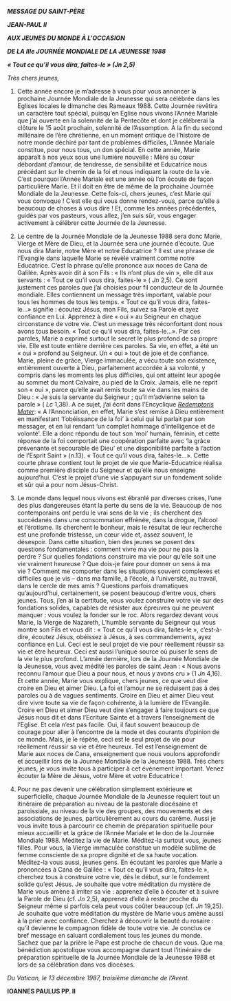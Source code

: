 ***MESSAGE DU SAINT-PÈRE***

***JEAN-PAUL II***

***AUX JEUNES DU MONDE À L'OCCASION***

***DE LA IIIe JOURNÉE MONDIALE DE LA JEUNESSE 1988***

***« Tout ce qu’il vous dira, faites-le » (Jn 2,5)***

*Très chers jeunes,*

1. Cette année encore je m’adresse à vous pour vous annoncer la prochaine Journée Mondiale de la Jeunesse qui sera célébrée dans les Eglises locales le dimanche des Rameaux 1988. Cette Journée revêtira un caractère tout spécial, puisqu’en Eglise nous vivons l’Année Mariale que j’ai ouverte en la solennité de la Pentecôte et dont je célébrerai la clôture le 15 août prochain, solennité de l’Assomption. A la fin du second millénaire de l’ère chrétienne, en un moment critique de l’histoire de notre monde déchiré par tant de problèmes difficiles, L’Année Mariale constitue, pour nous tous, un don spécial. En cette année, Marie apparaît à nos yeux sous une lumière nouvelle : Mère au cœur débordant d’amour, de tendresse, de sensibilité et Educatrice nous précédant sur le chemin de la foi et nous indiquant la route de la vie. C’est pourquoi l’Année Mariale est une année où l’on écoute de façon particulière Marie. Et il doit en être de même de la prochaine Journée Mondiale de la Jeunesse. Cette fois-ci, chers jeunes, c’est Marie qui vous convoque ! C’est elle qui vous donne rendez-vous, parce qu’elle a beaucoup de choses à vous dire ! Et, comme les années précédentes, guidés par vos pasteurs, vous allez, j’en suis sûr, vous engager activement à célébrer cette Journée de la Jeunesse.

2. Le centre de la Journée Mondiale de la Jeunesse 1988 sera donc Marie, Vierge et Mère de Dieu, et la Journée sera une journée d’écoute. Que nous dira Marie, notre Mère et notre Educatrice ? Il est une phrase de l’Evangile dans laquelle Marie se révèle vraiment comme notre Educatrice. C’est la phrase qu’elle prononce aux noces de Cana de Galilée. Après avoir dit à son Fils : « Ils n’ont plus de vin », elle dit aux servants : « Tout ce qu’il vous dira, faites-le » ( *Jn* 2,5). Ce sont justement ces paroles que j’ai choisies pour fil conducteur de la Journée mondiale. Elles contiennent un message très important, valable pour tous les hommes de tous les temps. « Tout ce qu’il vous dira, faites-le...» signifie : écoutez Jésus, mon Fils, suivez sa Parole et ayez confiance en Lui. Apprenez à dire « oui » au Seigneur en chaque circonstance de votre vie. C’est un message très réconfortant dont nous avons tous besoin. « Tout ce qu’il vous dira, faites-le...». Par ces paroles, Marie a exprimé surtout le secret le plus profond de sa propre vie. Elle est toute entière derrière ces paroles. Sa vie, en effet, a été un « oui » profond au Seigneur. Un « oui » tout de joie et de confiance. Marie, pleine de grâce, Vierge immaculée, a vécu toute son existence, entièrement ouverte à Dieu, parfaitement accordée à sa volonté, y compris dans les moments les plus difficiles, qui ont atteint leur apogée au sommet du mont Calvaire, au pied de la Croix. Jamais, elle ne reprit son « oui », parce qu’elle avait remis toute sa vie dans les mains de Dieu : « Je suis la servante du Seigneur ; qu’il m’advienne selon ta parole » ( *Lc* 1,38). A ce sujet, j’ai écrit dans l’Encyclique *[Redemptoris Mater](http://www.vatican.va/edocs/FRA0082/_INDEX.HTM)*: « A l’Annonciation, en effet, Marie s’est remise à Dieu entièrement en manifestant ‘l’obéissance de la foi’ à celui qui lui parlait par son messager, et en lui rendant ‘un complet hommage d’intelligence et de volonté’. Elle a donc répondu de tout son ‘moi’ humain, féminin, et cette réponse de la foi comportait une coopération parfaite avec ‘la grâce prévenante et secourable de Dieu’ et une disponibilité parfaite à l’action de l’Esprit Saint » (n.13). « Tout ce qu’il vous dira, faites-le...». Cette courte phrase contient tout le projet de vie que Marie-Educatrice réalisa comme première disciple du Seigneur et qu’elle nous enseigne aujourd’hui. C’est le projet d’une vie s’appuyant sur un fondement solide et sûr qui a pour nom Jésus-Christ.

3. Le monde dans lequel nous vivons est ébranlé par diverses crises, l’une des plus dangereuses étant la perte du sens de la vie. Beaucoup de nos contemporains ont perdu le vrai sens de la vie ; ils cherchent des succédanés dans une consommation effrénée, dans la drogue, l’alcool et l’érotisme. Ils cherchent le bonheur, mais le résultat de leur recherche est une profonde tristesse, un cœur vide et, assez souvent, le désespoir. Dans cette situation, bien des jeunes se posent des questions fondamentales : comment vivre ma vie pour ne pas la perdre ? Sur quelles fondations construire ma vie pour qu’elle soit une vie vraiment heureuse ? Que dois-je faire pour donner un sens à ma vie ? Comment me comporter dans les situations souvent complexes et difficiles que je vis – dans ma famille, à l’école, à l’université, au travail, dans le cercle de mes amis ? Questions parfois dramatiques qu’aujourd’hui, certainement, se posent beaucoup d’entre vous, chers jeunes. Tous, j’en ai la certitude, vous voulez construire votre vie sur des fondations solides, capables de résister aux épreuves qui ne peuvent manquer : vous voulez la fonder sur le roc. Alors regardez devant vous Marie, la Vierge de Nazareth, L’humble servante du Seigneur qui vous montre son Fils et vous dit : « Tout ce qu’il vous dira, faites-le », c’est-à-dire, écoutez Jésus, obéissez à Jésus, à ses commandements, ayez confiance en Lui. Ceci est le seul projet de vie pour réellement réussir sa vie et être heureux. Ceci est aussi l’unique source où puiser le sens de la vie le plus profond. L’année dernière, lors de la Journée Mondiale de la Jeunesse, vous avez médité les paroles de saint Jean : « Nous avons reconnu l’amour que Dieu a pour nous, et nous y avons cru » (1 *Jn* 4,16). Et cette année, Marie vous explique, chers jeunes, ce que veut dire croire en Dieu et aimer Dieu. La foi et l’amour ne se réduisent pas à des paroles ou à de vagues sentiments. Croire en Dieu et aimer Dieu veut dire vivre toute sa vie de façon cohérente, à la lumière de l’Evangile. Croire en Dieu et aimer Dieu veut dire s’engager à faire toujours ce que Jésus nous dit et dans l’Ecriture Sainte et à travers l’enseignement de l’Eglise. Et cela n’est pas facile. Oui, il faut souvent beaucoup de courage pour aller à l’encontre de la mode et des courants d’opinion de ce monde. Mais, je le répète, ceci est le seul projet de vie pour réellement réussir sa vie et être heureux. Tel est l’enseignement de Marie aux noces de Cana, enseignement que nous voulons approfondir et accueillir lors de la Journée Mondiale de la Jeunesse 1988. Très chers jeunes, je vous invite tous à participer à cet événement important. Venez écouter la Mère de Jésus, votre Mère et votre Educatrice !

4. Pour ne pas devenir une célébration simplement extérieure et superficielle, chaque Journée Mondiale de la Jeunesse requiert tout un itinéraire de préparation au niveau de la pastorale diocésaine et paroissiale, au niveau de la vie des groupes, des mouvements et des associations de jeunes, particulièrement au cours du carême. Aussi je vous invite tous à parcourir ce chemin de préparation spirituelle pour mieux accueillir et la grâce de l’Année Mariale et le don de la Journée Mondiale 1988. Méditez la vie de Marie. Méditez-la surtout vous, jeunes filles. Pour vous, la Vierge immaculée constitue un modèle sublime de femme consciente de sa propre dignité et de sa haute vocation. Méditez-la vous aussi, jeunes gens. En écoutant les paroles que Marie a prononcées à Cana de Galilée : « Tout ce qu’il vous dira, faites-le », cherchez tous à construire votre vie, dès le début, sur le fondement solide qu’est Jésus. Je souhaite que votre méditation du mystère de Marie vous amène à imiter sa vie : apprenez d’elle à écouter et à suivre la Parole de Dieu (cf. *Jn* 2,5), apprenez d’elle à rester proche du Seigneur même si parfois cela peut vous coûter beaucoup (cf. *Jn* 19,25). Je souhaite que votre méditation du mystère de Marie vous amène aussi à la prier avec confiance. Cherchez à découvrir la beauté du rosaire : qu’il devienne le compagnon fidèle de toute votre vie. Je conclus ce bref message en saluant cordialement tous les jeunes du monde. Sachez que par la prière le Pape est proche de chacun de vous. Que ma bénédiction apostolique vous accompagne durant tout l’itinéraire de préparation spirituelle de la Journée Mondiale de la Jeunesse 1988 et lors de sa célébration dans vos diocèses.

*Du Vatican, le 13 décembre 1987, troisième dimanche de l’Avent.*

**IOANNES PAULUS PP. II**